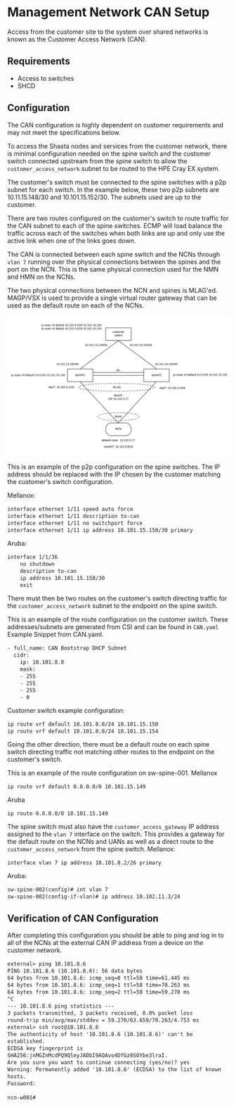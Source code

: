 # Management Network CAN Setup

Access from the customer site to the system over shared networks is known as the Customer Access Network (CAN).

## Requirements
- Access to switches
- SHCD

## Configuration

The CAN configuration is highly dependent on customer requirements and may not meet the specifications below.

To access the Shasta nodes and services from the customer network, there is minimal configuration needed on the spine switch and the customer switch connected upstream from the spine switch to allow the `customer_access_network` subnet to be routed to the HPE Cray EX system.

The customer's switch must be connected to the spine switches with a p2p subnet for each switch. In the example below, these two p2p subnets are 10.11.15.148/30 and 10.101.15.152/30. The subnets used are up to the customer.

There are two routes configured on the customer's switch to route traffic for the CAN subnet to each of the spine switches. ECMP will load balance the traffic across each of the switches when both links are up and only use the active link when one of the links goes down.

The CAN is connected between each spine switch and the NCNs through `vlan 7` running over the physical connections between the spines and the port on the NCN. This is the same physical connection used for the NMN and HMN on the NCNs.

The two physical connections between the NCN and spines is MLAG'ed. MAGP/VSX is used to provide a single virtual router gateway that can be used as the default route on each of the NCNs.

![Diagram of Switch Configuration for CAN](../../../img/network/can-diagram.png)

This is an example of the p2p configuration on the spine switches. The IP address should be replaced with the IP chosen by the customer matching the customer's switch configuration.

Mellanox:
```
interface ethernet 1/11 speed auto force
interface ethernet 1/11 description to-can
interface ethernet 1/11 no switchport force
interface ethernet 1/11 ip address 10.101.15.150/30 primary
```
Aruba:
```
interface 1/1/36
    no shutdown
    description to-can
    ip address 10.101.15.150/30
    exit
```

There must then be two routes on the customer's switch directing traffic for the `customer_access_network` subnet to the endpoint on the spine switch.   

This is an example of the route configuration on the customer switch.
These addresses/subnets are generated from CSI and can be found in ```CAN.yaml```
Example Snippet from CAN.yaml.
```
- full_name: CAN Bootstrap DHCP Subnet
  cidr:
    ip: 10.101.8.0
    mask:
    - 255
    - 255
    - 255
    - 0
```
Customer switch example configuration:
```
ip route vrf default 10.101.8.0/24 10.101.15.150
ip route vrf default 10.101.8.0/24 10.101.15.154
```

Going the other direction, there must be a default route on each spine switch directing traffic not matching other routes to the endpoint on the customer's switch.

This is an example of the route configuration on sw-spine-001.
Mellanox
```
ip route vrf default 0.0.0.0/0 10.101.15.149
```
Aruba
```
ip route 0.0.0.0/0 10.101.15.149
```

The spine switch must also have the `customer_access_gateway` IP address assigned to the `vlan 7` interface on the switch. This provides a gateway for the default route on the NCNs and UANs as well as a direct route to the `customer_access_network` from the spine switch.
Mellanox:
```
interface vlan 7 ip address 10.101.8.2/26 primary
```
Aruba:
```
sw-spine-002(config)# int vlan 7
sw-spine-002(config-if-vlan)# ip address 10.102.11.3/24
```

## Verification of CAN Configuration

After completing this configuration you should be able to ping and log in to all of the NCNs at the external CAN IP address from a device on the customer network.

```
external> ping 10.101.8.6
PING 10.101.8.6 (10.101.8.6): 56 data bytes
64 bytes from 10.101.8.6: icmp_seq=0 ttl=58 time=61.445 ms
64 bytes from 10.101.8.6: icmp_seq=1 ttl=58 time=70.263 ms
64 bytes from 10.101.8.6: icmp_seq=2 ttl=58 time=59.270 ms
^C
--- 10.101.8.6 ping statistics ---
3 packets transmitted, 3 packets received, 0.0% packet loss
round-trip min/avg/max/stddev = 59.270/63.659/70.263/4.753 ms
external> ssh root@10.101.8.6
The authenticity of host '10.101.8.6 (10.101.8.6)' can't be established.
ECDSA key fingerprint is SHA256:jnMGZnMcdPQ9QleyJADbI9AQAvo4DfGz0SOYbe3lraI.
Are you sure you want to continue connecting (yes/no)? yes
Warning: Permanently added '10.101.8.6' (ECDSA) to the list of known hosts.
Password:
 
ncn-w001#
```

